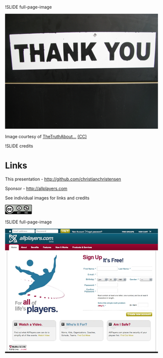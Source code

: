 !SLIDE full-page-image

![Thank you](thankyou.jpg "Thank you")

Image courtesy of <span xmlns:cc="http://creativecommons.org/ns#" about="http://www.flickr.com/photos/thetruthabout/2668888527/"><a rel="cc:attributionURL" href="http://www.flickr.com/photos/thetruthabout/">TheTruthAbout...</a> <a rel="license" href="http://creativecommons.org/licenses/by-sa/2.0/">(CC)</a></span>


!SLIDE credits

# Links #

This presentation - <http://github.com/christianchristensen>


Sponsor - <http://allplayers.com>


See individual images for links and credits

<a rel="license" href="http://creativecommons.org/licenses/by-nc/2.0/uk/">![Creative Commons License](cc.png "Creative Commons License")</a>


!SLIDE full-page-image

![AllPlayers.com](allplayers.png "AllPlayers.com")
